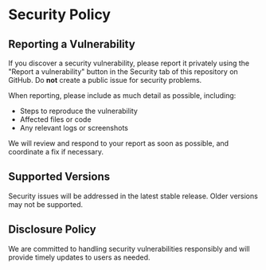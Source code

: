

# Security Policy

## Reporting a Vulnerability

If you discover a security vulnerability, please report it privately using the "Report a vulnerability" button in the Security tab of this repository on GitHub. Do **not** create a public issue for security problems.

When reporting, please include as much detail as possible, including:
- Steps to reproduce the vulnerability
- Affected files or code
- Any relevant logs or screenshots

We will review and respond to your report as soon as possible, and coordinate a fix if necessary.

## Supported Versions

Security issues will be addressed in the latest stable release. Older versions may not be supported.

## Disclosure Policy

We are committed to handling security vulnerabilities responsibly and will provide timely updates to users as needed.

